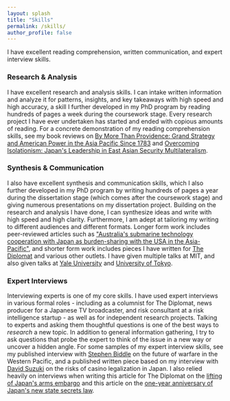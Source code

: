 ```yaml
---
layout: splash
title: "Skills"
permalink: /skills/
author_profile: false
---
```


I have excellent reading comprehension, written communication, and expert interview skills.

### Research & Analysis

I have excellent research and analysis skills. I can intake written information and analyze it for patterns, insights, and key takeaways with high speed and high accuracy, a skill I further developed in my PhD program by reading hundreds of pages a week during the coursework stage. Every research project I have ever undertaken has started and ended with copious amounts of reading. For a concrete demonstration of my reading comprehension skills, see my book reviews on <a href="https://cimsec.org/by-more-than-providenceby-more-than-providence-grand-strategy-and-american-power-in-the-asia-pacific-since-1783/">By More Than Providence: Grand Strategy and American Power in the Asia Pacific Since 1783</a> and <a href="https://networks.h-net.org/node/28443/reviews/9356837/pollmann-midford-overcoming-isolationism-japan%E2%80%99s-leadership-east">Overcoming Isolationism: Japan's Leadership in East Asian Security Multilateralism</a>.

### Synthesis & Communication

I also have excellent synthesis and communication skills, which I also further developed in my PhD program by writing hundreds of pages a year during the dissertation stage (which comes after the coursework stage) and giving numerous presentations on my dissertation project. Building on the research and analysis I have done, I can synthesize ideas and write with high speed and high clarity. Furthermore, I am adept at tailoring my writing to different audiences and different formats. Longer form work includes peer-reviewed articles such as <a href="https://www.tandfonline.com/doi/abs/10.1080/10357718.2015.1034088?journalCode=caji20">"Australia's submarine technology cooperation with Japan as burden-sharing with the USA in the Asia-Pacific"</a>, and shorter form work includes pieces I have written for <a href="https://thediplomat.com/authors/mina-pollmann/">The Diplomat</a> and various other outlets. I have given multiple talks at MIT, and also given talks at <a href="https://ceas.yale.edu/events/why-risk-alliance-evidence-japan-1901-1960">Yale University</a> and <a href="https://tcjs.u-tokyo.ac.jp/archives/1373">University of Tokyo</a>. 

### Expert Interviews

Interviewing experts is one of my core skills. I have used expert interviews in various formal roles - including as a columnist for The Diplomat, news producer for a Japanese TV broadcaster, and risk consultant at a risk intelligence startup - as well as for independent research projects. Talking to experts and asking them thoughtful questions is one of the best ways to *research* a new topic. In addition to general information gathering, I try to ask questions that probe the expert to think of the issue in a new way or uncover a hidden angle. For some samples of my expert interview skills, see my published interview with <a href="https://cimsec.org/sea-control-130-stephen-biddle-future-warfare-western-pacific/">Stephen Biddle</a> on the future of warfare in the Western Pacific, and a published written piece based on my interview with <a href="https://www.blackpeakgroup.com/wp-content/uploads/2018/07/Blackpeak-RANE-Interview-David-Suzuki-Japan-Rolls-Dice-on-Legalizing-Casinos.pdf">David Suzuki</a> on the risks of casino legalization in Japan. I also relied heavily on interviews when writing this article for The Diplomat on the <a href="https://thediplomat.com/2015/10/the-truth-about-japans-defense-exports/">lifting of Japan's arms embargo</a> and this article on the <a href="https://thediplomat.com/2015/12/japans-controversial-state-secrets-law-one-year-later/">one-year anniversary of Japan's new state secrets law</a>. 
